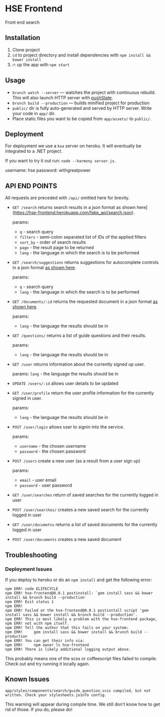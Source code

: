 # HSE Frontend
Front end search

## Installation

1. Clone project
2. `cd` to project directory and install dependencies with `npm install && bower install`
3. :fire: up the app with `npm start`

## Usage

- `brunch watch --server` — watches the project with continuous rebuild. This will also launch HTTP server with [pushState](https://developer.mozilla.org/en-US/docs/Web/Guide/API/DOM/Manipulating_the_browser_history).
- `brunch build --production` — builds minified project for production
- `public/` dir is fully auto-generated and served by HTTP server.  Write your code in `app/` dir.
- Place static files you want to be copied from `app/assets/` to `public/`.

## Deployment

For deployment we use a `koa` server on heroku. It will eventually be integrated to a .NET project.

If you want to try it out run: `node --harmony server.js`.

username: hse
password: withgreatpower

## API END POINTS

All requests are preceded with `/api/` omitted here for brevity.

* `GET /search`
  returns search results in a json format as shown here](https://hse-frontend.herokuapp.com/fake_api/search.json).

  params:
  * `q` - search query
  * `filters` - semi-colon separated list of IDs of the applied filters
  * `sort_by` - order of search results
  * `page` - the result page to be returned
  * `lang` - the language in which the search is to be performed


* `GET /search/suggestions`
    returns suggestions for autocomplete controls in a json format [as shown here](https://hse-frontend.herokuapp.com/fake_api/search/suggestions.json).

    params:

    * `q` - search query
    * `lang` - the language in which the search is to be performed


* `GET /documents/:id`
    returns the requested document in a json format [as shown here](https://hse-frontend.herokuapp.com/fake_api/documents/0df62f0040ffd8ecd725c9a602056034.json).

    params:
    * `lang` - the language the results should be in


* `GET /questions/`
    returns a list of guide questions and their results.

    params:
    * `lang` - the language the results should be in


* `GET /user`
    returns information about the currently signed up user.

    params:
    `lang` - the language the results should be in


* `UPDATE /users/:id`
    allows user details to be updated

* `GET /user/profile`
    return the user profile information for the currently signed in user.

    params:
    * `lang` - the language the results should be in


* `POST /user/login`
    allows user to signin into the service.

    params:
    * `username` - the chosen username
    * `password` - the chosen password


* `POST /users`
    create a new user (as a result from a user sign up)

    params:
    * `email` - user email
    * `password` - user password


* `GET /user/searches`
    return of saved searches for the currently logged in user

* `POST /user/searches/`
    creates a new saved search for the currently logged in user

* `GET /user/documetns`
    returns a list of saved documents for the currently logged in user

* `POST /user/documents`
    creates a new saved document

## Troubleshooting

### Deployment Issues

If you deploy to heroku or do an `npm install` and get the following error:

```
npm ERR! code ELIFECYCLE
npm ERR! hse-frontend@0.0.1 postinstall: `gem install sass && bower install && brunch build --production`
npm ERR! Exit status 1
npm ERR!
npm ERR! Failed at the hse-frontend@0.0.1 postinstall script 'gem install sass && bower install && brunch build --production'.
npm ERR! This is most likely a problem with the hse-frontend package,
npm ERR! not with npm itself.
npm ERR! Tell the author that this fails on your system:
npm ERR!     gem install sass && bower install && brunch build --production
npm ERR! You can get their info via:
npm ERR!     npm owner ls hse-frontend
npm ERR! There is likely additional logging output above.
```

This probably means one of the scss or coffeescript files failed to compile. Check out and try running it locally again.

## Known Issues

`app/styles/components/search/guide_question.scss compiled, but not written. Check your stylesheets.joinTo config.`

This warning will appear during compile time. We still don't know how to get rid of those. If you do, please do!
